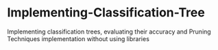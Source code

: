 # Implementing-Classification-Tree
Implementing classification trees, evaluating their accuracy and Pruning Techniques implementation  without using libraries
